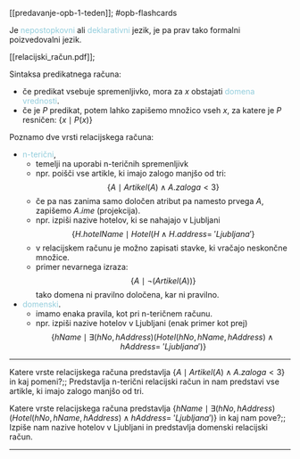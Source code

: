 [[predavanje-opb-1-teden]]; #opb-flashcards 

Je <font color="#92cddc">nepostopkovni</font> ali <font color="#92cddc">deklarativni</font> jezik, je pa prav tako formalni poizvedovalni jezik.

[[relacijski_račun.pdf]];

Sintaksa predikatnega računa:
- če predikat vsebuje spremenljivko, mora za $x$ obstajati <font color="#92cddc">domena vrednosti</font>.
- če je $P$ predikat, potem lahko zapišemo množico vseh $x$, za katere je $P$ resničen: $\{x \mid P(x)\}$

Poznamo dve vrsti relacijskega računa:
- <font color="#92cddc">n-terični</font>,
	- temelji na uporabi n-teričnih spremenljivk
	- npr. poišči vse artikle, ki imajo zalogo manjšo od tri: $$\{A \mid Artikel(A) \land A.zaloga < 3\}$$
	- če pa nas zanima samo določen atribut pa namesto prvega $A$, zapišemo $A.ime$ (projekcija).
	- npr. izpiši nazive hotelov, ki se nahajajo v Ljubljani $$\{H.hotelName \mid Hotel(H \land H.address = \ 'Ljubljana'\}$$
	- v relacijskem računu je možno zapisati stavke, ki vračajo neskončne množice.
	- primer nevarnega izraza: $$\{A \mid \neg(Artikel(A))\}$$tako domena ni pravilno določena, kar ni pravilno.
- <font color="#92cddc">domenski</font>.
	- imamo enaka pravila, kot pri n-teričnem računu.
	- npr. izpiši nazive hotelov v Ljubljani (enak primer kot prej) $$\{hName \mid \exists (hNo, hAddress) (Hotel(hNo, hName, hAddress) \land hAddress = \ 'Ljubljana')\}$$

---

Katere vrste relacijskega računa predstavlja $\{A \mid Artikel(A) \land A.zaloga < 3\}$ in kaj pomeni?;; Predstavlja n-terični relacijski račun in nam predstavi vse artikle, ki imajo zalogo manjšo od tri.
<!--SR:!2024-10-16,4,270-->
Katere vrste relacijskega računa predstavlja $\{hName \mid \exists (hNo, hAddress) (Hotel(hNo, hName, hAddress) \land hAddress = \ 'Ljubljana')\}$ in kaj nam pove?;; Izpiše nam nazive hotelov v Ljubljani in predstavlja domenski relacijski račun.
<!--SR:!2024-10-16,4,270-->

---